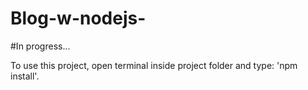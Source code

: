 # Blog-w-nodejs-
#In progress...

To use this project, open terminal inside project folder and type: 'npm install'.
